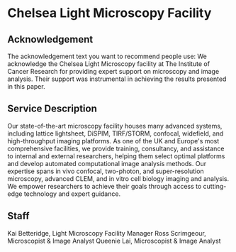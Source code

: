 # Chelsea Light Microscopy Facility

## Acknowledgement
The acknowledgement text you want to recommend people use: We acknowledge the Chelsea Light Microscopy facility at The Institute of Cancer Research for providing expert support on microscopy and image analysis. Their support was instrumental in achieving the results presented in this paper.

## Service Description
Our state-of-the-art microscopy facility houses many advanced systems, including lattice lightsheet, DiSPIM, TIRF/STORM, confocal, widefield, and high-throughput imaging platforms.  As one of the UK and Europe's most comprehensive facilities, we provide training, consultancy, and assistance to internal and external researchers, helping them select optimal platforms and develop automated computational image analysis methods. Our expertise spans in vivo confocal, two-photon, and super-resolution microscopy, advanced CLEM, and in vitro cell biology imaging and analysis.  We empower researchers to achieve their goals through access to cutting-edge technology and expert guidance.

## Staff
Kai Betteridge, Light Microscopy Facility Manager
Ross Scrimgeour, Microscopist & Image Analyst
Queenie Lai, Microscopist & Image Analyst

